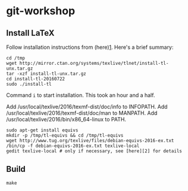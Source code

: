git-workshop
============


Install LaTeX
-------------

Follow installation instructions from (here)[1]. Here's a brief summary:

  [1]: http://tex.stackexchange.com/questions/1092/how-to-install-vanilla-texlive-on-debian-or-ubuntu

    cd /tmp
    wget http://mirror.ctan.org/systems/texlive/tlnet/install-tl-unx.tar.gz
    tar -xzf install-tl-unx.tar.gz
    cd install-tl-20160722
    sudo ./install-tl

Command `i` to start installation. This took an hour and a half.

Add /usr/local/texlive/2016/texmf-dist/doc/info to INFOPATH.
Add /usr/local/texlive/2016/texmf-dist/doc/man to MANPATH.
Add /usr/local/texlive/2016/bin/x86_64-linux to PATH.

    sudo apt-get install equivs
    mkdir -p /tmp/tl-equivs && cd /tmp/tl-equivs
    wget http://www.tug.org/texlive/files/debian-equivs-2016-ex.txt
    /bin/cp -f debian-equivs-2016-ex.txt texlive-local
    gedit texlive-local # only if necessary, see [here][2] for details


Build
-----

    make
